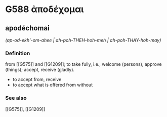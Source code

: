 # G588 ἀποδέχομαι

## apodéchomai

_(ap-od-ekh'-om-ahee | ah-poh-THEH-hoh-meh | ah-poh-THAY-hoh-may)_

### Definition

from [[G575]] and [[G1209]]; to take fully, i.e., welcome (persons), approve (things); accept, receive (gladly).

- to accept from, receive
- to accept what is offered from without

### See also

[[G575]], [[G1209]]

